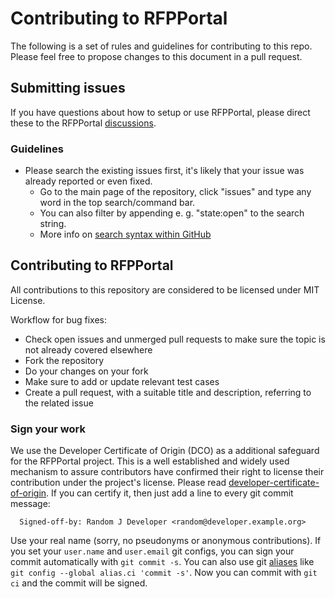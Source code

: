 # Contributing to RFPPortal

The following is a set of rules and guidelines for contributing to this repo. Please feel free to propose changes to this document in a pull request.

## Submitting issues

If you have questions about how to setup or use RFPPortal, please direct these to the RFPPortal [discussions](https://github.com/EKON-YAZILIM/RFPPortal/discussions).

### Guidelines
* Please search the existing issues first, it's likely that your issue was already reported or even fixed.
  - Go to the main page of the repository, click "issues" and type any word in the top search/command bar.
  - You can also filter by appending e. g. "state:open" to the search string.
  - More info on [search syntax within GitHub](https://help.github.com/articles/searching-issues)

## Contributing to RFPPortal

All contributions to this repository are considered to be licensed under MIT License.

Workflow for bug fixes:
* Check open issues and unmerged pull requests to make sure the topic is not already covered elsewhere
* Fork the repository
* Do your changes on your fork
* Make sure to add or update relevant test cases
* Create a pull request, with a suitable title and description, referring to the related issue


### Sign your work

We use the Developer Certificate of Origin (DCO) as a additional safeguard
for the RFPPortal project. This is a well established and widely used
mechanism to assure contributors have confirmed their right to license
their contribution under the project's license.
Please read [developer-certificate-of-origin](https://github.com/EKON-YAZILIM/RFPPortal/blob/master/.github/developer-certificate-of-origin).
If you can certify it, then just add a line to every git commit message:

````
  Signed-off-by: Random J Developer <random@developer.example.org>
````

Use your real name (sorry, no pseudonyms or anonymous contributions).
If you set your `user.name` and `user.email` git configs, you can sign your
commit automatically with `git commit -s`. You can also use git [aliases](https://git-scm.com/book/tr/v2/Git-Basics-Git-Aliases)
like `git config --global alias.ci 'commit -s'`. Now you can commit with
`git ci` and the commit will be signed.

